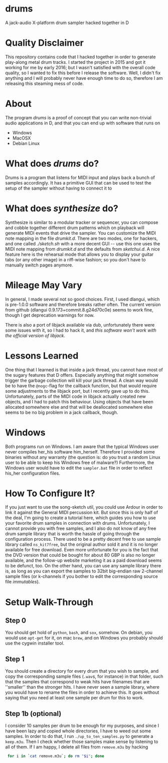 # drums
A jack-audio X-platform drum sampler hacked together in D


Quality Disclaimer
==================

This repository contains code that I hacked together in order to generate
play-along metal drum tracks. I started the project in 2015 and got it working
for me by early 2016; but I wasn't satisfied with the overall code quality, so
I wanted to fix this before I release the software. Well, I didn't fix anything
and I will probably never have enough time to do so, therefore I am releasing
this steaming mess of code.

About
=====

The program *drums* is a proof of concept that you can write non-trivial audio
applications in D, and that you can end up with software that runs on
  - Windows
  - MacOSX
  - Debian Linux

What does *drums* do?
=====================

Drums is a program that listens for MIDI input and plays back a bunch of
samples accordingly. It has a primitive GUI that can be used to test
the setup of the sampler without having to connect it to

What does *synthesize* do?
==========================
Synthesize is similar to a modular tracker or sequencer,
you can compose and cobble together different drum patterns
which on playback will generate MIDI events that drive the sampler.
You can customize the MIDI note mapping in the file *drumkit.d*.
There are two modes, one for hackers, and one called *./sketch.sh*
with a more decent GUI -- use this one uses the MIDI note mapping from
*drumkit.d* and the defaults from *sketchui.d*.
 A nice feature here is the rehearsal mode that allows
you to display
your guitar tabs (or any other image)
in a riff-wise fashion; so you don't have to manually
switch pages anymore.


Mileage May Vary
================

In general, I made several not so good choices. First, I used dlangui,
which is pre-1.0.0 software and therefore breaks rather often.
The current version from github (dlangui 0.9.173+commit.8.g24d70c0e)
seems to work fine, though I get deprecation warnings for now.

There is also a port of libjack available via dub, unfortunately there were
some issues with it, so I
had to hack it, and *this software won't work with the official version of libjack*.


Lessons Learned
===============

One thing that I learned is that inside a jack thread, you cannot have most
of the sugary features that D offers. Especially anything that might
somehow trigger the garbage collection will kill your jack thread. A
clean way would be to have the `@nogc`-flag for the callback function,
but that would require some adjustments to the libjack port, but I
recently gave up to do this. Unfortunately, parts of the MIDI code in
libjack actually created new objects, and I had to patch this behaviour. Using
objects that have been allocated somewhere else and that will be deallocated
somewhere else seems to be no big problem in a jack callback, though.

Windows
=======

Both programs run on Windows. I am aware that the typical Windows user
never compiles her_his software him_herself. Therefore I provided some
binaries without any warranty (the question is: do you trust a random Linux
  user
  to be able to keep his Windows free of malware?)
Furthermore, the Windows user would have to edit the `sampler.bat` file
in order to reflect his_her configuration files.


How To Configure It?
====================

If you just want to use the song-sketch
util, you could use Ardour in order to link it against the General MIDI
percussion kit. But since this is only half of the deal,
I'm going to create a tutorial here, which guides you how to use your favorite
drum samples in connection with drums. Unfortunately, I cannot provide you
with free samples, and I also do not know of any free drum sample library
that is worth the hassle of going through the configuration process.
There used to be a pretty decent free to use sample library called
`ns_kit7free`, but the
original author sold it and it is no longer available for free download.
Even more unfortunate for you is the fact that the DVD version that could be
bought for about 80 GBP is also no longer available, and the follow-up website
marketing it as a paid download seems to be defunct, too. On the other hand,
you can use any sample library there is, as long as you can export the samples
to 32bit big-endian raw 2-channel sample files (or k-channels if you
  bother to edit the corresponding source file *immutables*).

Setup Walk-Through
==================

Step 0
------

You should get hold of `python`, `bash`, and `sox`, somehow.
On debian, you would use `apt-get` for it, on mac `brew`, and on Windows
you probably should use the cygwin installer tool.

Step 1
------

You should create a directory for every drum that you wish to sample,
and copy the corresponding sample files (`.wav`s, for instance)
in that folder, such that the samples that correspond to weak hits
have filenames that are ''smaller'' than the stronger hits. I have
never seen a sample library, where you would have to rename the files
in order to achieve this. It goes without saying that you need at least one
sample per drum for this to work.

Step 1b (optional)
------------------

I consider 10 samples per drum to be enough for my purposes, and since
I have been lazy and copied whole directories, I have to
weed out some samples. In order to do that, I run `./up_to_ten_samples.py`
to generate a `keep.m3u`. Then I check whether those samples make sense
by listening to all of them. If I am happy, I delete all files from
`remove.m3u` by hacking
```bash
 for i in `cat remove.m3u`; do rm "$i"; done
 ```
